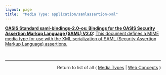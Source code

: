 ```yaml
---
layout: page
title:  "Media Type: application/samlassertion+xml"
---
```


**[OASIS Standard saml-bindings-2.0-os: Bindings for the OASIS Security Assertion Markup Language (SAML) V2.0](/specs/OASIS/standard/saml-bindings-2.0-os "This specification defines protocol bindings for the use of SAML assertions and request-response messages in communications protocols and frameworks."):** [This document defines a MIME media type for use with the XML serialization of SAML (Security Assertion Markup Language) assertions.](http://docs.oasis-open.org/security/saml/v2.0/saml-bindings-2.0-os.pdf#page=40 "Read documentation for Media Type &#34;application/samlassertion+xml&#34;")

<br/>
<hr/>

<p style="text-align: right">Return to list of all ( <a href="../media-types">Media Types</a> | <a href="../">Web Concepts</a> )</p>